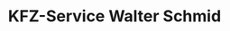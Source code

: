 ---
title: "KFZ-Service Walter Schmid"
url: /horgenzell/kfz-service-walter-schmid/
shop: Autowerkstatt
---